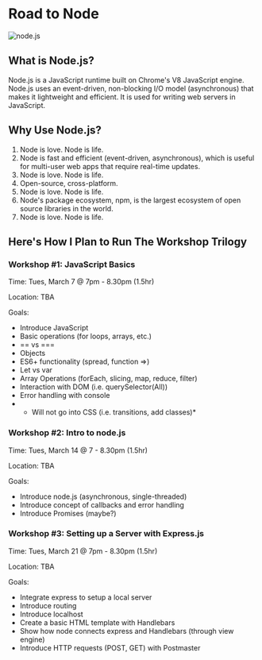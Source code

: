# Road to Node
![node.js](https://upload.wikimedia.org/wikipedia/commons/thumb/d/d9/Node.js_logo.svg/2000px-Node.js_logo.svg.png)

## What is Node.js?
Node.js is a JavaScript runtime built on Chrome's V8 JavaScript engine. Node.js uses an event-driven, non-blocking I/O model (asynchronous) that makes it lightweight and efficient.  It is used for writing web servers in JavaScript.

## Why Use Node.js?
1. Node is love. Node is life.
2. Node is fast and efficient (event-driven, asynchronous), which is useful for multi-user web apps that require real-time updates.
3. Node is love. Node is life.
4. Open-source, cross-platform.
5. Node is love. Node is life.
6. Node's package ecosystem, npm, is the largest ecosystem of open source libraries in the world.
7. Node is love. Node is life.

## Here's How I Plan to Run The Workshop Trilogy
### Workshop #1: JavaScript Basics
Time: Tues, March 7 @ 7pm - 8.30pm (1.5hr)

Location: TBA

Goals:
- Introduce JavaScript
- Basic operations (for loops, arrays, etc.)
- == vs ===
- Objects
- ES6+ functionality (spread, function =>)
- Let vs var
- Array Operations (forEach, slicing, map, reduce, filter)
- Interaction with DOM  (i.e. querySelector(All))
- Error handling with console
- * Will not go into CSS (i.e. transitions, add classes)*

### Workshop #2: Intro to node.js
Time: Tues, March 14 @  7 - 8.30pm (1.5hr)

Location: TBA

Goals:
- Introduce node.js (asynchronous, single-threaded)
- Introduce concept of callbacks and error handling
- Introduce Promises (maybe?)

### Workshop #3: Setting up a Server with Express.js
Time: Tues, March 21 @  7pm - 8.30pm (1.5hr)

Location: TBA

Goals:
- Integrate express to setup a local server
- Introduce routing
- Introduce localhost
- Create a basic HTML template with Handlebars
- Show how node connects express and Handlebars (through view engine)
- Introduce HTTP requests (POST, GET) with Postmaster
